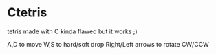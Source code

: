 # Ctetris
tetris made with C
kinda flawed but it works ;)

A,D to move
W,S to hard/soft drop
Right/Left arrows to rotate CW/CCW
